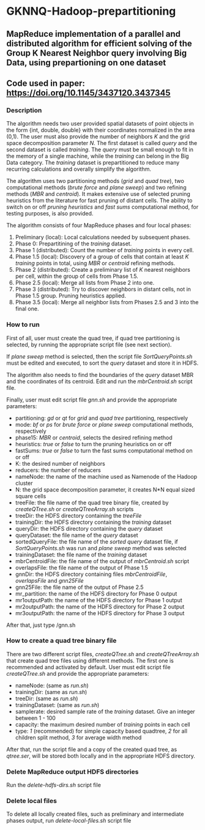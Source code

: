 # GKNNQ-Hadoop-prepartitioning

## MapReduce implementation of a parallel and distributed algorithm for efficient solving of the Group K Nearest Neighbor query involving Big Data, using prepartioning on one dataset

## Code used in paper: https://doi.org/10.1145/3437120.3437345

### Description
The algorithm needs two user provided spatial datasets of point objects in the form {int, double, double} with their coordinates normalized in the area (0,1).
The user must also provide the number of neighbors *K* and the grid space decomposition parameter *N*.
The first dataset is called *query* and the second dataset is called *training*. The *query* must be small enough to fit in the memory of a single machine, while the *training* can belong in the Big Data category.
The *training* dataset is prepartitioned to reduce many recurring calculations and overally simplify the algorithm.

The algorithm uses two partitioning methods (*grid* and *quad tree*), two computational methods (*brute force* and *plane sweep*) and two refining methods (*MBR* and *centroid*). It makes extensive use of selected pruning heuristics from the literature for fast pruning of distant cells.
The ability to switch on or off *pruning heuristics* and *fast sums* computational method, for testing purposes, is also provided.

The algorithm consists of four MapReduce phases and four local phases:
1. Preliminary (local): Local calculations needed by subsequent phases.
2. Phase 0: Prepartitining of the *training* dataset.
3. Phase 1 (distributed): Count the number of *training* points in every cell.
4. Phase 1.5 (local): Discovery of a group of cells that contain at least *K* *training* points in total, using *MBR* or *centroid* refining methods.
5. Phase 2 (distributed): Create a preliminary list of *K* nearest neighbors per cell, within the group of cells from Phase 1.5.
6. Phase 2.5 (local): Merge all lists from Phase 2 into one.
7. Phase 3 (distributed): Try to discover neighbors in distant cells, not in Phase 1.5 group. Pruning heuristics applied.
8. Phase 3.5 (local): Merge all neighbor lists from Phases 2.5 and 3 into the final one.

### How to run
First of all, user must create the quad tree, if quad tree partitioning is selected, by running the appropriate script file (see next section).

If *plane sweep* method is selected, then the script file *SortQueryPoints.sh* must be edited and executed, to sort the *query* dataset and store it in HDFS.

The algorithm also needs to find the boundaries of the *query* dataset MBR and the coordinates of its centroid. Edit and run the *mbrCentroid.sh* script file.

Finally, user must edit script file *gnn.sh* and provide the appropriate parameters:
- partitioning: *gd* or *qt* for *grid* and *quad tree* partitioning, respectively
- mode: *bf* or *ps* for *brute force* or *plane sweep* computational methods, respectively
- phase15: *MBR* or *centroid*, selects the desired refining method
- heuristics: *true* or *false* to turn the pruning heuristics on or off
- fastSums: *true* or *false* to turn the fast sums computational method on or off
- K: the desired number of neighbors
- reducers: the number of reducers
- nameNode: the name of the machine used as Namenode of the Hadoop cluster
- N: the grid space decomposition parameter, it creates N\*N equal sized square cells
- treeFile: the file name of the quad tree binary file, created by *createQTree.sh* or *createQTreeArray.sh* scripts
- treeDir: the HDFS directory containing the *treeFile*
- trainingDir: the HDFS directory containing the *training* dataset
- queryDir: the HDFS directory containing the *query* dataset
- queryDataset: the file name of the *query* dataset
- sortedQueryFile: the file name of the *sorted query* dataset file, if *SortQueryPoints.sh* was run and *plane sweep* method was selected
- trainingDataset: the file name of the *training* dataset
- mbrCentroidFile: the file name of the output of *mbrCentroid.sh* script
- overlapsFile: the file name of the output of Phase 1.5
- gnnDir: the HDFS directory containing files *mbrCentroidFile*, *overlapsFile* and *gnn25File*
- gnn25File: the file name of the output of Phase 2.5
- mr_partition: the name of the HDFS directory for Phase 0 output
- mr1outputPath: the name of the HDFS directory for Phase 1 output
- mr2outputPath: the name of the HDFS directory for Phase 2 output
- mr3outputPath: the name of the HDFS directory for Phase 3 output

After that, just type /gnn.sh

### How to create a quad tree binary file
There are two different script files, *createQTree.sh* and *createQTreeArray.sh* that create quad tree files using different methods. The first one is recommended and activated by default.
User must edit script file *createQTree.sh* and provide the appropriate parameters:
- nameNode: (same as *run.sh*)
- trainingDir: (same as *run.sh*)
- treeDir: (same as *run.sh*)
- trainingDataset: (same as *run.sh*)
- samplerate: desired sample rate of the *training* dataset. Give an integer between 1 - 100
- capacity: the maximum desired number of *training* points in each cell
- type: *1* (recommended) for simple capacity based quadtree, *2* for all children split method, *3* for average width method

After that, run the script file and a copy of the created quad tree, as *qtree.ser*, will be stored both locally and in the appropriate HDFS directory.

### Delete MapReduce output HDFS directories
Run the *delete-hdfs-dirs.sh* script file

### Delete local files
To delete all locally created files, such as preliminary and intermediate phases output, run *delete-local-files.sh* script file

